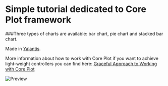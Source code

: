 # Simple tutorial dedicated to Core Plot framework 
###Three types of charts are available: bar chart, pie chart and stacked bar chart.

Made in [Yalantis](http://yalantis.com/).

More information about how to work with Core Plot if you want to achieve light-weight controllers
you can find here:
[Graceful Approach to Working with Core Plot](http://yalantis.com/blog/work-core-plot-library-alternative-approach/)

![Preview](http://yalantis.com/media/content/ckeditor/2015/02/iOS-Simulator-Screen-Shot-20-%D1%84%D0%B5%D0%B2%D1%80.-2015-%D0%B3.-1.10.30-%D0%BF%D0%BE%D1%81%D0%BB%D0%B5-%D0%BF%D0%BE%D0%BB%D1%83%D0%B4%D0%BD%D1%8F.png)



